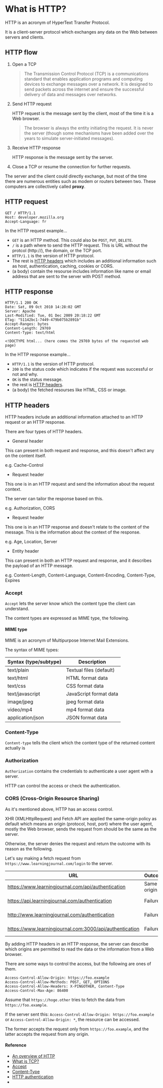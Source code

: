 # What is HTTP?

HTTP is an acronym of HyperText Transfer Protocol.

It is a client-server protocol which exchanges any data on the Web between servers and clients.

## HTTP flow

1. Open a TCP
   > The Transmission Control Protocol (TCP) is a communications standard that enables application programs and computing devices to exchange messages over a network. It is designed to send packets across the internet and ensure the successful delivery of data and messages over networks.
2. Send HTTP request

   HTTP request is the message sent by the client, most of the time it is a Web browser.

   > The browser is always the entity initiating the request. It is never the server (though some mechanisms have been added over the years to simulate server-initiated messages).

3. Receive HTTP response

   HTTP response is the message sent by the server.

4. Close a TCP or resume the connection for further requests.

The server and the client could directly exchange, but most of the time there are numerous entities such as modem or routers between two. These computers are collectively called **proxy**.

## HTTP request

```
GET / HTTP/1.1
Host: developer.mozilla.org
Accept-Language: fr
```

In the HTTP request example...

- `GET` is an HTTP method. This could also be `POST`, `PUT`, `DELETE`.
- `/` is a path where to send the HTTP request. This is URL without the protcol (http://), the domain, or the TCP port.
- `HTTP/1.1` is the version of HTTP protocol.
- The rest is [HTTP headers](#http-headers) which includes an additional information such as host, authentication, caching, cookies or CORS.
- (a body) contain the resourse includes information like name or email address that are sent to the server with POST method.

## HTTP response

```
HTTP/1.1 200 OK
Date: Sat, 09 Oct 2010 14:28:02 GMT
Server: Apache
Last-Modified: Tue, 01 Dec 2009 20:18:22 GMT
ETag: "51142bc1-7449-479b075b2891b"
Accept-Ranges: bytes
Content-Length: 29769
Content-Type: text/html

<!DOCTYPE html... (here comes the 29769 bytes of the requested web page)
```

In the HTTP response example...

- `HTTP/1.1` is the version of HTTP protocol.
- `200` is the status code which indicates if the request was successful or not and why.
- `OK` is the status message.
- the rest is [HTTP headers](#http-headers).
- (a body) the fetched resourses like HTML, CSS or image.

## HTTP headers

HTTP headers include an additional information attached to an HTTP request or an HTTP response.

There are four types of HTTP headers.

- General header

This can present in both request and response, and this doesn't affect any on the content itself.

e.g. Cache-Control

- Request header

This one is in an HTTP request and send the information about the request context.

The server can tailor the response based on this.

e.g. Authorization, CORS

- Request header

This one is in an HTTP response and doesn't relate to the content of the message. This is the information about the context of the response.

e.g. Age, Location, Server

- Entity header

This can present in both an HTTP request and response, and it describes the payload of an HTTP message.

e.g. Content-Length, Content-Language, Content-Encoding, Content-Type, Expires

### Accept

`Accept` lets the server know which the content type the client can understand.

The content types are expressed as MIME type, the following.

#### MIME type

MIME is an acronym of Multipurpose Internet Mail Extensions.

The syntax of MIME types:

| Syntax (type/subtype) | Description             |
| --------------------- | ----------------------- |
| text/plain            | Textual files (default) |
| text/html             | HTML format data        |
| text/css              | CSS format data         |
| text/javascript       | JavaScript format data  |
| image/jpeg            | jpeg format data        |
| video/mp4             | mp4 format data         |
| application/json      | JSON format data        |

### Content-Type

`Content-type` tells the client which the content type of the returned content actually is

### Authorization

`Authorization` contains the credentials to authenticate a user agent with a server.

HTTP can control the access or check the authentication.

### CORS (Cross-Origin Resource Sharing)

As it's mentioned above, HTTP has an access control.

XHR (XMLHttpRequest) and Fetch API are applied the same-origin policy as default which means an origin (protocol, host, port) where the user agent, mostly the Web browser, sends the request from should be the same as the server.

Otherwise, the server denies the request and return the outcome with its reason as the following.

Let's say making a fetch request from `https://www.learningjournal.com/login` to the server.

| URL                                                     | Outcome     | Reason             |
| ------------------------------------------------------- | ----------- | ------------------ |
| https://www.learningjournal.com/api/authentication      | Same origin |                    |
| https://api.learningjournal.com/authentication          | Failure     | Different host     |
| http://www.learningjournal.com/authentication           | Failure     | Different protocol |
| https://www.learningjournal.com:3000/api/authentication | Failure     | Different port     |

By adding HTTP headers in an HTTP response, the server can describe which origins are permitted to read the data or the information from a Web browser.

There are some ways to control the access, but the following are ones of them.

```
Access-Control-Allow-Origin: https://foo.example
Access-Control-Allow-Methods: POST, GET, OPTIONS
Access-Control-Allow-Headers: X-PINGOTHER, Content-Type
Access-Control-Max-Age: 86400
```

Assume that `https://hoge.other` tries to fetch the data from `https://foo.example`.

If the server sent this: `Access-Control-Allow-Origin: https://foo.example` or `Access-Control-Allow-Origin: *`, the resource can be accessed.

The former accepts the request only from `https://foo.example`, and the latter accepts the request from any origin.

#### Reference

- [An overview of HTTP](https://developer.mozilla.org/en-US/docs/Web/HTTP/Overview)
- [What is TCP?](https://www.fortinet.com/resources/cyberglossary/tcp-ip)
- [Accept](https://developer.mozilla.org/en-US/docs/Web/HTTP/Headers/Accept)
- [Content-Type](https://developer.mozilla.org/en-US/docs/Web/HTTP/Headers/Content-Type)
- [HTTP authentication](https://developer.mozilla.org/en-US/docs/Web/HTTP/Authentication)
- [](https://developer.mozilla.org/en-US/docs/Web/HTTP/CORS)
